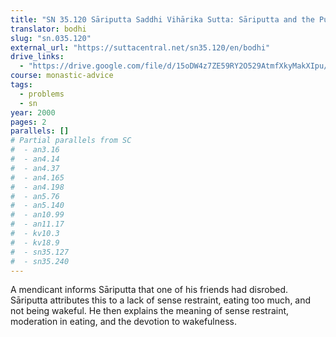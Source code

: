 ```yaml
---
title: "SN 35.120 Sāriputta Saddhi Vihārika Sutta: Sāriputta and the Pupil"
translator: bodhi
slug: "sn.035.120"
external_url: "https://suttacentral.net/sn35.120/en/bodhi"
drive_links:
  - "https://drive.google.com/file/d/15oDW4z7ZE59RY2O529AtmfXkyMakXIpu/view?usp=drivesdk"
course: monastic-advice
tags:
  - problems
  - sn
year: 2000
pages: 2
parallels: []
# Partial parallels from SC
#  - an3.16
#  - an4.14
#  - an4.37
#  - an4.165
#  - an4.198
#  - an5.76
#  - an5.140
#  - an10.99
#  - an11.17
#  - kv10.3
#  - kv18.9
#  - sn35.127
#  - sn35.240
---
```


A mendicant informs Sāriputta that one of his friends had disrobed.
Sāriputta attributes this to a lack of sense restraint, eating too much, and not being wakeful.
He then explains the meaning of sense restraint, moderation in eating, and the devotion to wakefulness.
